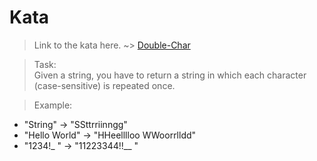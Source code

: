 # Kata
>Link to the kata here. ~>
[Double-Char](https://www.codewars.com/kata/56b1f01c247c01db92000076)

>Task: <br/>
Given a string, you have to return a string in which each character (case-sensitive) is repeated once.


>Example: <br/>
* "String"      -> "SSttrriinngg"
* "Hello World" -> "HHeelllloo  WWoorrlldd"
* "1234!_ "     -> "11223344!!__  "